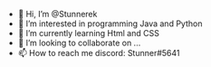 - 👋 Hi, I’m @Stunnerek
- 👀 I’m interested in programming Java and Python
- 🌱 I’m currently learning Html and CSS
- 💞️ I’m looking to collaborate on ...
- 📫 How to reach me discord: Stunner#5641

<!---
Stunnerek/Stunnerek is a ✨ special ✨ repository because its `README.md` (this file) appears on your GitHub profile.
You can click the Preview link to take a look at your changes.
--->
